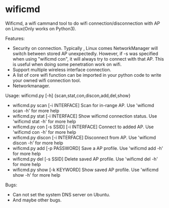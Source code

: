 # wificmd

Wificmd, a wifi cammand tool to do wifi connection/disconnection with AP on Linux(Only works on Python3).

Features:
- Security on connection.
  Typically , Linux comes NetworkManager will switch between stored AP unexpectedly.
  However, if -s was specified when using \"wificmd con\", it will always try to connect with that AP. This is useful when doing some penetration work on wifi.
- Support multiple wireless interface connection.
- A list of core wifi function can be imported in your python code to write your owned wifi connection tool.
- Networkmanager.

Usage:
wificmd.py [-h] {scan,stat,con,discon,add,del,show}
- wificmd.py scan [-i INTERFACE]          Scan for in-range AP. Use 'wificmd scan -h' for more help
- wificmd.py stat [-i INTERFACE]          Show wificmd connection status. Use 'wificmd stat -h' for more help
- wificmd.py con [-s SSID] [-i INTERFACE] Connect to added AP. Use 'wificmd con -h' for more help
- wificmd.py discon [-i INTERFACE]        Disconnect from AP. Use 'wificmd discon -h' for more help
- wificmd.py add <ssid> [-p PASSWORD]     Save a AP profile. Use 'wificmd add -h' for more help
- wificmd.py del [-s SSID]                Delete saved AP profile. Use 'wificmd del -h' for more help
- wificmd.py show [-k KEYWORD]            Show saved AP profile. Use 'wificmd show -h' for more help

Bugs:
- Can not set the system DNS server on Ubuntu.
- And maybe other bugs.


